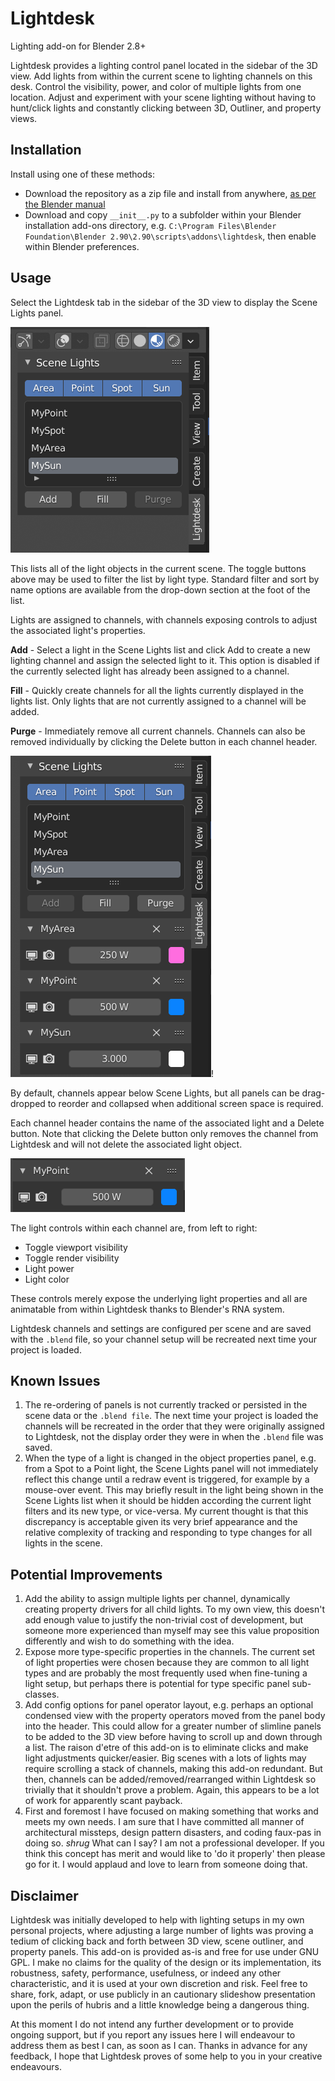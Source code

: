 # Lightdesk

Lighting add-on for Blender 2.8+

Lightdesk provides a lighting control panel located in the sidebar of the 3D view.
Add lights from within the current scene to lighting channels on this desk. Control the visibility, power, and color of multiple lights from one location. Adjust and experiment with your scene lighting without having to hunt/click lights and constantly clicking between 3D, Outliner, and property views.

## Installation
Install using one of these methods:

* Download the repository as a zip file and install from anywhere, [as per the Blender manual](https://docs.blender.org/manual/en/latest/editors/preferences/addons.html)
* Download and copy `__init__.py` to a subfolder within your Blender installation add-ons directory, e.g. `C:\Program Files\Blender Foundation\Blender 2.90\2.90\scripts\addons\lightdesk`, then enable within Blender preferences.

## Usage

Select the Lightdesk tab in the sidebar of the 3D view to display the Scene Lights panel.

![Light selection](lights.png)

This lists all of the light objects in the current scene. The toggle buttons above may be used to filter the list by light type. Standard filter and sort by name options are available from the drop-down section at the foot of the list.

Lights are assigned to channels, with channels exposing controls to adjust the associated light's properties.

**Add** - Select a light in the Scene Lights list and click Add to create a new lighting channel and assign the selected light to it. This option is disabled if the currently selected light has already been assigned to a channel.

**Fill** - Quickly create channels for all the lights currently displayed in the lights list. Only lights that are not currently assigned to a channel will be added.

**Purge** - Immediately remove all current channels. Channels can also be removed individually by clicking the Delete button in each channel header.

![Channels](channels.png)!

By default, channels appear below Scene Lights, but all panels can be drag-dropped to reorder and collapsed when additional screen space is required.

Each channel header contains the name of the associated light and a Delete button. Note that clicking the Delete button only removes the channel from Lightdesk and will not delete the associated light object.

![Channel](channel.png)

The light controls within each channel are, from left to right:

* Toggle viewport visibility
* Toggle render visibility
* Light power
* Light color

These controls merely expose the underlying light properties and all are animatable from within Lightdesk thanks to Blender's RNA system.

Lightdesk channels and settings are configured per scene and are saved with the `.blend` file, so your channel setup will be recreated next time your project is loaded.

## Known Issues
1. The re-ordering of panels is not currently tracked or persisted in the scene data or the `.blend file`. The next time your project is loaded the channels will be recreated in the order that they were originally assigned to Lightdesk, not the display order they were in when the `.blend` file was saved.
2. When the type of a light is changed in the object properties panel, e.g. from a Spot to a Point light, the Scene Lights panel will not immediately reflect this change until a redraw event is triggered, for example by a mouse-over event. This may briefly result in the light being shown in the Scene Lights list when it should be hidden according the current light filters and its new type, or vice-versa. My current thought is that this discrepancy is acceptable given its very brief appearance and the relative complexity of tracking and responding to type changes for all lights in the scene.


## Potential Improvements
1. Add the ability to assign multiple lights per channel, dynamically creating property drivers for all child lights. To my own view, this doesn't add enough value to justify the non-trivial cost of development, but someone more experienced than myself may see this value proposition differently and wish to do something with the idea.
2. Expose more type-specific properties in the channels. The current set of light properties were chosen because they are common to all light types and are probably the most frequently used when fine-tuning a light setup, but perhaps there is potential for type specific panel sub-classes.
3. Add config options for panel operator layout, e.g. perhaps an optional condensed view with the property operators moved from the panel body into the header. This could allow for a greater number of slimline panels to be added to the 3D view before having to scroll up and down through a list. The raison d'etre of this add-on is to eliminate clicks and make light adjustments quicker/easier. Big scenes with a lots of lights may require scrolling a stack of channels, making this add-on redundant. But then, channels can be added/removed/rearranged within Lightdesk so trivially that it shouldn't prove a problem. Again, this appears to be a lot of work for apparently scant payback.
4. First and foremost I have focused on making something that works and meets my own needs. I am sure that I have committed all manner of architectural missteps, design pattern disasters, and coding faux-pas in doing so. *shrug* What can I say? I am not a professional developer. If you think this concept has merit and would like to 'do it properly' then please go for it. I would applaud and love to learn from someone doing that.


## Disclaimer

Lightdesk was initially developed to help with lighting setups in my own personal projects, where adjusting a large number of lights was proving a tedium of clicking back and forth between 3D view, scene outliner, and property panels. This add-on is provided as-is and free for use under GNU GPL. I make no claims for the quality of the design or its implementation, its robustness, safety, performance, usefulness, or indeed any other characteristic, and it is used at your own discretion and risk. Feel free to share, fork, adapt, or use publicly in an cautionary slideshow presentation upon the perils of hubris and a little knowledge being a dangerous thing.

At this moment I do not intend any further development or to provide ongoing support, but if you report any issues here I will endeavour to address them as best I can, as soon as I can. Thanks in advance for any feedback, I hope that Lightdesk proves of some help to you in your creative endeavours.
